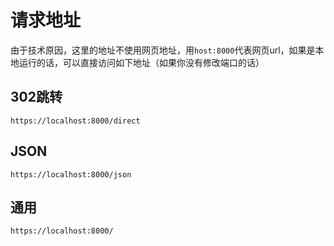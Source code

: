 # 请求地址

由于技术原因，这里的地址不使用网页地址，用`host:8000`代表网页url，如果是本地运行的话，可以直接访问如下地址（如果你没有修改端口的话）

## 302跳转

```url
https://localhost:8000/direct
```

## JSON

```url
https://localhost:8000/json
```

## 通用

```url
https://localhost:8000/
```